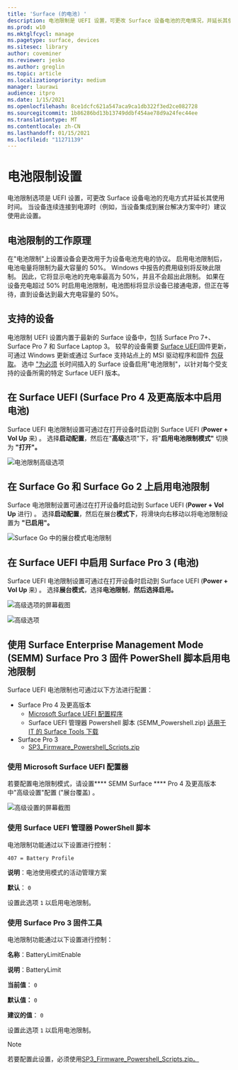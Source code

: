```yaml
---
title: 'Surface (的电池) '
description: 电池限制是 UEFI 设置，可更改 Surface 设备电池的充电情况，并延长其使用时间。
ms.prod: w10
ms.mktglfcycl: manage
ms.pagetype: surface, devices
ms.sitesec: library
author: coveminer
ms.reviewer: jesko
ms.author: greglin
ms.topic: article
ms.localizationpriority: medium
manager: laurawi
audience: itpro
ms.date: 1/15/2021
ms.openlocfilehash: 8ce1dcfc621a547aca9ca1db322f3ed2ce082728
ms.sourcegitcommit: 1b86286bd13b13749ddbf454ae78d9a24fec44ee
ms.translationtype: MT
ms.contentlocale: zh-CN
ms.lasthandoff: 01/15/2021
ms.locfileid: "11271139"
---
```

# 电池限制设置

电池限制选项是 UEFI 设置，可更改 Surface 设备电池的充电方式并延长其使用时间。 当设备连续连接到电源时（例如，当设备集成到展台解决方案中时）建议使用此设置。  

##  <a name="how-battery-limit-works"></a>电池限制的工作原理

在"电池限制"上设置设备会更改用于为设备电池充电的协议。 启用电池限制后，电池电量将限制为最大容量的 50%。 Windows 中报告的费用级别将反映此限制。 因此，它将显示电池的充电率最高为 50%，并且不会超出此限制。 如果在设备充电超过 50% 时启用电池限制，电池图标将显示设备已接通电源，但正在等待，直到设备达到最大充电容量的 50%。  

##  <a name="supported-devices"></a>支持的设备

电池限制 UEFI 设置内置于最新的 Surface 设备中，包括 Surface Pro 7+、Surface Pro 7 和 Surface Laptop 3。 较早的设备需要 [Surface UEFI](manage-surface-driver-and-firmware-updates.md)固件更新，可通过 Windows 更新或通过 Surface 支持站点上的 MSI 驱动程序和固件 [包获取](https://support.microsoft.com/help/4023482/surface-download-drivers-and-firmware-for-surface)。 选中 ["为必须](https://support.microsoft.com/help/4464941) 长时间插入的 Surface 设备启用"电池限制"，以针对每个受支持的设备所需的特定 Surface UEFI 版本。 

##  <a name="enabling-battery-limit-in-surface-uefi-(surface-pro-4-and-later)"></a>在 Surface UEFI (Surface Pro 4 及更高版本中启用电池) 

Surface UEFI 电池限制设置可通过在打开设备时启动到 Surface UEFI (**Power + Vol Up** 来) 。 选择**启动配置**，然后在"**高级**选项"下，将"**启用电池限制模式"** 切换为 **"打开"。**  

![电池限制高级选项](images/enable-bl.png) 

##  <a name="enabling-battery-limit-on-surface-go-and-surface-go-2"></a>在 Surface Go 和 Surface Go 2 上启用电池限制
Surface 电池限制设置可通过在打开设备时启动到 Surface UEFI (**Power + Vol Up** 进行) 。 选择**启动配置**，然后在展台**模式下**，将滑块向右移动以将电池限制设置为 **"已启用"。**  

![Surface Go 中的展台模式电池限制](images/go-batterylimit.png) 

##  <a name="enabling-battery-limit-in-surface-uefi-(surface-pro-3)"></a>在 Surface UEFI 中启用 Surface Pro 3 (电池) 

Surface UEFI 电池限制设置可通过在打开设备时启动到 Surface UEFI (**Power + Vol Up** 来) 。 选择**展台模式**，选择**电池限制**，**然后选择启用。**

![高级选项的屏幕截图](images/enable-bl-sp3.png) 

![高级选项](images/enable-bl-sp3-2.png) 

##  <a name="enabling-battery-limit-using-surface-enterprise-management-mode-(semm)-or-surface-pro-3-firmware-powershell-scripts"></a>使用 Surface Enterprise Management Mode (SEMM) Surface Pro 3 固件 PowerShell 脚本启用电池限制

Surface UEFI 电池限制也可通过以下方法进行配置：

- Surface Pro 4 及更高版本 
    - [Microsoft Surface UEFI 配置程序](https://docs.microsoft.com/surface/surface-enterprise-management-mode)  
    - Surface UEFI 管理器 Powershell 脚本 (SEMM_Powershell.zip) [适用于 IT 的 Surface Tools 下载](https://www.microsoft.com/download/details.aspx?id=46703)
- Surface Pro 3 
    - [SP3_Firmware_Powershell_Scripts.zip](https://www.microsoft.com/download/details.aspx?id=46703)

###  <a name="using-microsoft-surface-uefi-configurator"></a>使用 Microsoft Surface UEFI 配置器

若要配置电池限制模式，请设置**** SEMM Surface **** Pro 4 及更高版本中"高级设置"配置 ("展台覆盖) 。

![高级设置的屏幕截图](images/semm-bl.png)

###  <a name="using-surface-uefi-manager-powershell-scripts"></a>使用 Surface UEFI 管理器 PowerShell 脚本

电池限制功能通过以下设置进行控制：  

`407 = Battery Profile`

**说明**：电池使用模式的活动管理方案

**默认**：  `0` 

设置此选项 `1` 以启用电池限制。

###  <a name="using-surface-pro-3-firmware-tools"></a>使用 Surface Pro 3 固件工具

电池限制功能通过以下设置进行控制：  

**名称**：BatteryLimitEnable

**说明**：BatteryLimit

**当前值**：  `0` 

**默认值：** `0`

**建议的值**： `0` 

设置此选项 `1` 以启用电池限制。

>[!NOTE]
>若要配置此设置，必须使用[SP3_Firmware_Powershell_Scripts.zip。 ](https://www.microsoft.com/download/details.aspx?id=46703) 

